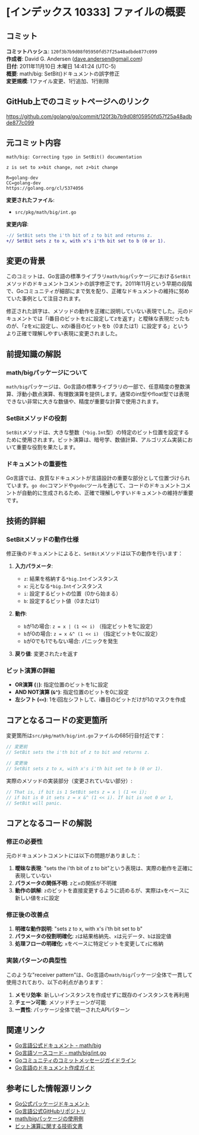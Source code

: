 # [インデックス 10333] ファイルの概要

## コミット

**コミットハッシュ**: `120f3b7b9d08f05950fd57f25a48adbde877c099`  
**作成者**: David G. Andersen (dave.andersen@gmail.com)  
**日付**: 2011年11月10日 木曜日 14:41:24 (UTC-5)  
**概要**: math/big: SetBit()ドキュメントの誤字修正  
**変更規模**: 1ファイル変更、1行追加、1行削除  

## GitHub上でのコミットページへのリンク

https://github.com/golang/go/commit/120f3b7b9d08f05950fd57f25a48adbde877c099

## 元コミット内容

```
math/big: Correcting typo in SetBit() documentation

z is set to x+bit change, not z+bit change

R=golang-dev
CC=golang-dev
https://golang.org/cl/5374056
```

**変更されたファイル**:
- `src/pkg/math/big/int.go`

**変更内容**:
```diff
-// SetBit sets the i'th bit of z to bit and returns z.
+// SetBit sets z to x, with x's i'th bit set to b (0 or 1).
```

## 変更の背景

このコミットは、Go言語の標準ライブラリ`math/big`パッケージにおける`SetBit`メソッドのドキュメントコメントの誤字修正です。2011年11月という早期の段階で、Goコミュニティが細部にまで気を配り、正確なドキュメントの維持に努めていた事例として注目されます。

修正された誤字は、メソッドの動作を正確に説明していない表現でした。元のドキュメントでは「i番目のビットをzに設定してzを返す」と曖昧な表現だったものが、「zをxに設定し、xのi番目のビットをb（0または1）に設定する」というより正確で理解しやすい表現に変更されました。

## 前提知識の解説

### math/bigパッケージについて
`math/big`パッケージは、Go言語の標準ライブラリの一部で、任意精度の整数演算、浮動小数点演算、有理数演算を提供します。通常のint型やfloat型では表現できない非常に大きな数値や、精度が重要な計算で使用されます。

### SetBitメソッドの役割
`SetBit`メソッドは、大きな整数（`*big.Int`型）の特定のビット位置を設定するために使用されます。ビット演算は、暗号学、数値計算、アルゴリズム実装において重要な役割を果たします。

### ドキュメントの重要性
Go言語では、良質なドキュメントが言語設計の重要な部分として位置づけられています。`go doc`コマンドや`godoc`ツールを通じて、コードのドキュメントコメントが自動的に生成されるため、正確で理解しやすいドキュメントの維持が重要です。

## 技術的詳細

### SetBitメソッドの動作仕様

修正後のドキュメントによると、`SetBit`メソッドは以下の動作を行います：

1. **入力パラメータ**:
   - `z`: 結果を格納する`*big.Int`インスタンス
   - `x`: 元となる`*big.Int`インスタンス
   - `i`: 設定するビットの位置（0から始まる）
   - `b`: 設定するビット値（0または1）

2. **動作**:
   - `b`が1の場合: `z = x | (1 << i)` （指定ビットを1に設定）
   - `b`が0の場合: `z = x &^ (1 << i)` （指定ビットを0に設定）
   - `b`が0でも1でもない場合: パニックを発生

3. **戻り値**: 変更された`z`を返す

### ビット演算の詳細

- **OR演算 (`|`)**: 指定位置のビットを1に設定
- **AND NOT演算 (`&^`)**: 指定位置のビットを0に設定
- **左シフト (`<<`)**: 1をi回左シフトして、i番目のビットだけが1のマスクを作成

## コアとなるコードの変更箇所

変更箇所は`src/pkg/math/big/int.go`ファイルの685行目付近です：

```go
// 変更前
// SetBit sets the i'th bit of z to bit and returns z.

// 変更後  
// SetBit sets z to x, with x's i'th bit set to b (0 or 1).
```

実際のメソッドの実装部分（変更されていない部分）:
```go
// That is, if bit is 1 SetBit sets z = x | (1 << i);
// if bit is 0 it sets z = x &^ (1 << i). If bit is not 0 or 1,
// SetBit will panic.
```

## コアとなるコードの解説

### 修正の必要性
元のドキュメントコメントには以下の問題がありました：

1. **曖昧な表現**: "sets the i'th bit of z to bit"という表現は、実際の動作を正確に表現していない
2. **パラメータの関係不明**: `z`と`x`の関係が不明確
3. **動作の誤解**: `z`のビットを直接変更するように読めるが、実際は`x`をベースに新しい値を`z`に設定

### 修正後の改善点
1. **明確な動作説明**: "sets z to x, with x's i'th bit set to b"
2. **パラメータの役割明確化**: `z`は結果格納先、`x`は元データ、`b`は設定値
3. **処理フローの明確化**: `x`をベースに特定ビットを変更して`z`に格納

### 実装パターンの典型性
このような"receiver pattern"は、Go言語の`math/big`パッケージ全体で一貫して使用されており、以下の利点があります：

1. **メモリ効率**: 新しいインスタンスを作成せずに既存のインスタンスを再利用
2. **チェーン可能**: メソッドチェーンが可能
3. **一貫性**: パッケージ全体で統一されたAPIパターン

## 関連リンク

- [Go言語公式ドキュメント - math/big](https://pkg.go.dev/math/big)
- [Go言語ソースコード - math/big/int.go](https://github.com/golang/go/blob/master/src/math/big/int.go)
- [Goコミュニティのコミットメッセージガイドライン](https://go.dev/wiki/CommitMessage)
- [Go言語のドキュメント作成ガイド](https://go.dev/doc/comment)

## 参考にした情報源リンク

- [Go公式パッケージドキュメント](https://pkg.go.dev/math/big)
- [Go言語公式GitHubリポジトリ](https://github.com/golang/go)
- [math/bigパッケージの使用例](https://golang.hotexamples.com/examples/math.big/Int/SetBit/golang-int-setbit-method-examples.html)
- [ビット演算に関する技術文書](https://yourbasic.org/golang/bitmask-flag-set-clear/)
